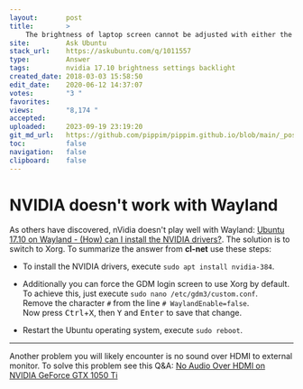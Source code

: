 ```yaml
---
layout:       post
title:        >
    The brightness of laptop screen cannot be adjusted with either the buttons or the slider. Edit
site:         Ask Ubuntu
stack_url:    https://askubuntu.com/q/1011557
type:         Answer
tags:         nvidia 17.10 brightness settings backlight
created_date: 2018-03-03 15:58:50
edit_date:    2020-06-12 14:37:07
votes:        "3 "
favorites:    
views:        "8,174 "
accepted:     
uploaded:     2023-09-19 23:19:20
git_md_url:   https://github.com/pippim/pippim.github.io/blob/main/_posts/2018/2018-03-03-The-brightness-of-laptop-screen-cannot-be-adjusted-with-either-the-buttons-or-the-slider.-Edit.md
toc:          false
navigation:   false
clipboard:    false
---
```


# NVIDIA doesn't work with Wayland

As others have discovered, nVidia doesn't play well with Wayland: [Ubuntu 17.10 on Wayland - (How) can I install the NVIDIA drivers?][1]. The solution is to switch to Xorg. To summarize the answer from **cl-net** use these steps:

- To install the NVIDIA drivers, execute `sudo apt install nvidia-384`.  

- Additionally you can force the GDM login screen to use Xorg by default.  
To achieve this, just execute `sudo nano /etc/gdm3/custom.conf`.  
Remove the character `#` from the line `# WaylandEnable=false`.  
Now press <kbd>Ctrl</kbd>+<kbd>X</kbd>, then <kbd>Y</kbd> and <kbd>Enter</kbd> to save that change.  

- Restart the Ubuntu operating system, execute `sudo reboot`.  


----------


Another problem you will likely encounter is no sound over HDMI to external monitor. To solve this problem see this Q&A: [No Audio Over HDMI on NVIDIA GeForce GTX 1050 Ti][2]


  [1]: https://askubuntu.com/questions/967955/ubuntu-17-10-on-wayland-how-can-i-install-the-nvidia-drivers
  [2]: https://askubuntu.com/questions/1008599/no-audio-over-hdmi-on-nvidia-geforce-gtx-1050-ti
